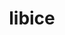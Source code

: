 ---
title: "libice"
layout: cache
categories: [package, develop-2024-01-14]
meta: {"versions": ["1.1.1"], "compilers": ["gcc@=11.1.0", "gcc@=11.3.0", "gcc@=11.4.0", "gcc@=7.3.1", "gcc@=9.4.0"], "oss": ["amzn2", "ubuntu20.04", "ubuntu22.04"], "platforms": ["linux"], "targets": ["aarch64", "neoverse_n1", "neoverse_v1", "ppc64le", "x86_64_v3"], "stacks": ["aws-isc", "aws-isc-aarch64", "data-vis-sdk", "e4s", "e4s-neoverse_v1", "e4s-power", "e4s-rocm-external", "ml-linux-x86_64-rocm", "root"], "num_specs": 8, "num_specs_by_stack": {"aws-isc-aarch64": 2, "root": 8, "aws-isc": 1, "e4s-neoverse_v1": 1, "e4s-power": 1, "data-vis-sdk": 1, "e4s-rocm-external": 1, "e4s": 1, "ml-linux-x86_64-rocm": 1}}
spec_details: [{"hash": "kp6f5prfyxzom2agq3elroww5rzeiml4", "compiler": "gcc@=7.3.1", "versions": ["1.1.1"], "os": "amzn2", "platform": "linux", "target": "aarch64", "variants": ["build_system=autotools"], "stacks": ["aws-isc-aarch64", "root"], "size": "-", "tarball": "https://binaries.spack.io/releases/develop-2024-01-14/build_cache/linux-amzn2-aarch64/gcc-7.3.1/libice-1.1.1/linux-amzn2-aarch64-gcc-7.3.1-libice-1.1.1-kp6f5prfyxzom2agq3elroww5rzeiml4.spack"}, {"hash": "4onan2gjvkgayhhxz3nkcy4lsa4avzzz", "compiler": "gcc@=7.3.1", "versions": ["1.1.1"], "os": "amzn2", "platform": "linux", "target": "neoverse_n1", "variants": ["build_system=autotools"], "stacks": ["aws-isc-aarch64", "root"], "size": "-", "tarball": "https://binaries.spack.io/releases/develop-2024-01-14/build_cache/linux-amzn2-neoverse_n1/gcc-7.3.1/libice-1.1.1/linux-amzn2-neoverse_n1-gcc-7.3.1-libice-1.1.1-4onan2gjvkgayhhxz3nkcy4lsa4avzzz.spack"}, {"hash": "z4otwvncxurtxvj6bfefzagjazkpou2v", "compiler": "gcc@=7.3.1", "versions": ["1.1.1"], "os": "amzn2", "platform": "linux", "target": "x86_64_v3", "variants": ["build_system=autotools"], "stacks": ["root", "aws-isc"], "size": "-", "tarball": "https://binaries.spack.io/releases/develop-2024-01-14/build_cache/linux-amzn2-x86_64_v3/gcc-7.3.1/libice-1.1.1/linux-amzn2-x86_64_v3-gcc-7.3.1-libice-1.1.1-z4otwvncxurtxvj6bfefzagjazkpou2v.spack"}, {"hash": "7nbk4s7gvysptx2krxm4nramxzfsss3i", "compiler": "gcc@=11.4.0", "versions": ["1.1.1"], "os": "ubuntu20.04", "platform": "linux", "target": "neoverse_v1", "variants": ["build_system=autotools"], "stacks": ["root", "e4s-neoverse_v1"], "size": "-", "tarball": "https://binaries.spack.io/releases/develop-2024-01-14/build_cache/linux-ubuntu20.04-neoverse_v1/gcc-11.4.0/libice-1.1.1/linux-ubuntu20.04-neoverse_v1-gcc-11.4.0-libice-1.1.1-7nbk4s7gvysptx2krxm4nramxzfsss3i.spack"}, {"hash": "idg3in4l5q43hdyvmsyvypcxhhyf7gqe", "compiler": "gcc@=9.4.0", "versions": ["1.1.1"], "os": "ubuntu20.04", "platform": "linux", "target": "ppc64le", "variants": ["build_system=autotools"], "stacks": ["e4s-power", "root"], "size": "-", "tarball": "https://binaries.spack.io/releases/develop-2024-01-14/build_cache/linux-ubuntu20.04-ppc64le/gcc-9.4.0/libice-1.1.1/linux-ubuntu20.04-ppc64le-gcc-9.4.0-libice-1.1.1-idg3in4l5q43hdyvmsyvypcxhhyf7gqe.spack"}, {"hash": "47p27yojjoslsz4x2f4jzzewdiylygbv", "compiler": "gcc@=11.1.0", "versions": ["1.1.1"], "os": "ubuntu20.04", "platform": "linux", "target": "x86_64_v3", "variants": ["build_system=autotools"], "stacks": ["root", "data-vis-sdk"], "size": "-", "tarball": "https://binaries.spack.io/releases/develop-2024-01-14/build_cache/linux-ubuntu20.04-x86_64_v3/gcc-11.1.0/libice-1.1.1/linux-ubuntu20.04-x86_64_v3-gcc-11.1.0-libice-1.1.1-47p27yojjoslsz4x2f4jzzewdiylygbv.spack"}, {"hash": "we75e6i5gcao32n2o22y4teadxix7kqk", "compiler": "gcc@=11.4.0", "versions": ["1.1.1"], "os": "ubuntu20.04", "platform": "linux", "target": "x86_64_v3", "variants": ["build_system=autotools"], "stacks": ["e4s-rocm-external", "e4s", "root"], "size": "-", "tarball": "https://binaries.spack.io/releases/develop-2024-01-14/build_cache/linux-ubuntu20.04-x86_64_v3/gcc-11.4.0/libice-1.1.1/linux-ubuntu20.04-x86_64_v3-gcc-11.4.0-libice-1.1.1-we75e6i5gcao32n2o22y4teadxix7kqk.spack"}, {"hash": "w4ffen7ezsak4qjiel5fegnr2n7sxice", "compiler": "gcc@=11.3.0", "versions": ["1.1.1"], "os": "ubuntu22.04", "platform": "linux", "target": "x86_64_v3", "variants": ["build_system=autotools"], "stacks": ["ml-linux-x86_64-rocm", "root"], "size": "-", "tarball": "https://binaries.spack.io/releases/develop-2024-01-14/build_cache/linux-ubuntu22.04-x86_64_v3/gcc-11.3.0/libice-1.1.1/linux-ubuntu22.04-x86_64_v3-gcc-11.3.0-libice-1.1.1-w4ffen7ezsak4qjiel5fegnr2n7sxice.spack"}]
---